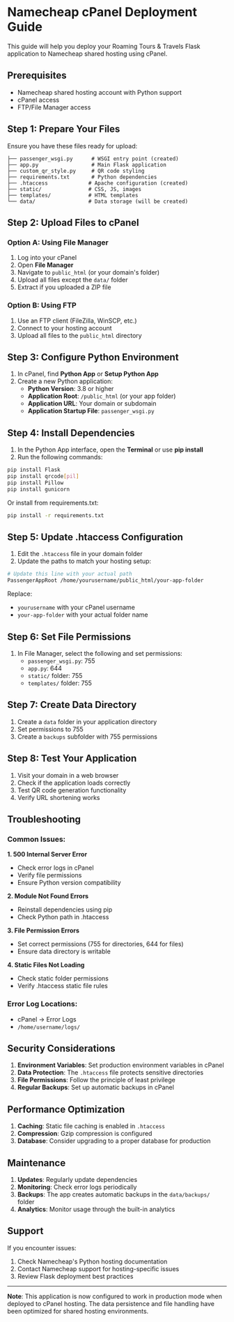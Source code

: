 # Namecheap cPanel Deployment Guide

This guide will help you deploy your Roaming Tours & Travels Flask application to Namecheap shared hosting using cPanel.

## Prerequisites

- Namecheap shared hosting account with Python support
- cPanel access
- FTP/File Manager access

## Step 1: Prepare Your Files

Ensure you have these files ready for upload:

```
├── passenger_wsgi.py      # WSGI entry point (created)
├── app.py                 # Main Flask application
├── custom_qr_style.py     # QR code styling
├── requirements.txt       # Python dependencies
├── .htaccess             # Apache configuration (created)
├── static/               # CSS, JS, images
├── templates/            # HTML templates
└── data/                 # Data storage (will be created)
```

## Step 2: Upload Files to cPanel

### Option A: Using File Manager
1. Log into your cPanel
2. Open **File Manager**
3. Navigate to `public_html` (or your domain's folder)
4. Upload all files except the `data/` folder
5. Extract if you uploaded a ZIP file

### Option B: Using FTP
1. Use an FTP client (FileZilla, WinSCP, etc.)
2. Connect to your hosting account
3. Upload all files to the `public_html` directory

## Step 3: Configure Python Environment

1. In cPanel, find **Python App** or **Setup Python App**
2. Create a new Python application:
   - **Python Version**: 3.8 or higher
   - **Application Root**: `/public_html` (or your app folder)
   - **Application URL**: Your domain or subdomain
   - **Application Startup File**: `passenger_wsgi.py`

## Step 4: Install Dependencies

1. In the Python App interface, open the **Terminal** or use **pip install**
2. Run the following commands:

```bash
pip install Flask
pip install qrcode[pil]
pip install Pillow
pip install gunicorn
```

Or install from requirements.txt:
```bash
pip install -r requirements.txt
```

## Step 5: Update .htaccess Configuration

1. Edit the `.htaccess` file in your domain folder
2. Update the paths to match your hosting setup:

```apache
# Update this line with your actual path
PassengerAppRoot /home/yourusername/public_html/your-app-folder
```

Replace:
- `yourusername` with your cPanel username
- `your-app-folder` with your actual folder name

## Step 6: Set File Permissions

1. In File Manager, select the following and set permissions:
   - `passenger_wsgi.py`: 755
   - `app.py`: 644
   - `static/` folder: 755
   - `templates/` folder: 755

## Step 7: Create Data Directory

1. Create a `data` folder in your application directory
2. Set permissions to 755
3. Create a `backups` subfolder with 755 permissions

## Step 8: Test Your Application

1. Visit your domain in a web browser
2. Check if the application loads correctly
3. Test QR code generation functionality
4. Verify URL shortening works

## Troubleshooting

### Common Issues:

**1. 500 Internal Server Error**
- Check error logs in cPanel
- Verify file permissions
- Ensure Python version compatibility

**2. Module Not Found Errors**
- Reinstall dependencies using pip
- Check Python path in .htaccess

**3. File Permission Errors**
- Set correct permissions (755 for directories, 644 for files)
- Ensure data directory is writable

**4. Static Files Not Loading**
- Check static folder permissions
- Verify .htaccess static file rules

### Error Log Locations:
- cPanel → Error Logs
- `/home/username/logs/`

## Security Considerations

1. **Environment Variables**: Set production environment variables in cPanel
2. **Data Protection**: The `.htaccess` file protects sensitive directories
3. **File Permissions**: Follow the principle of least privilege
4. **Regular Backups**: Set up automatic backups in cPanel

## Performance Optimization

1. **Caching**: Static file caching is enabled in `.htaccess`
2. **Compression**: Gzip compression is configured
3. **Database**: Consider upgrading to a proper database for production

## Maintenance

1. **Updates**: Regularly update dependencies
2. **Monitoring**: Check error logs periodically
3. **Backups**: The app creates automatic backups in the `data/backups/` folder
4. **Analytics**: Monitor usage through the built-in analytics

## Support

If you encounter issues:
1. Check Namecheap's Python hosting documentation
2. Contact Namecheap support for hosting-specific issues
3. Review Flask deployment best practices

---

**Note**: This application is now configured to work in production mode when deployed to cPanel hosting. The data persistence and file handling have been optimized for shared hosting environments.